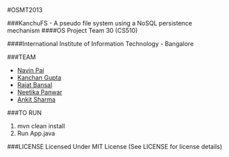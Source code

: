 #OSMT2013


###KanchuFS - A pseudo file system using a NoSQL persistence mechanism
####OS Project Team 30 (CS510)


####International Institute of Information Technology - Bangalore


###TEAM

* [Navin Pai](https://github.com/navinpai)
* [Kanchan Gupta](https://github.com/kanchanGupta)
* [Rajat Bansal](https://github.com/rajatbansal0905)
* [Neetika Panwar](https://github.com/NeetikaPanwar)
* [Ankit Sharma](https://github.com/ankitsharma051089)


###TO RUN
1. mvn clean install
2. Run App.java


###LICENSE
Licensed Under MIT License (See LICENSE for license details)
